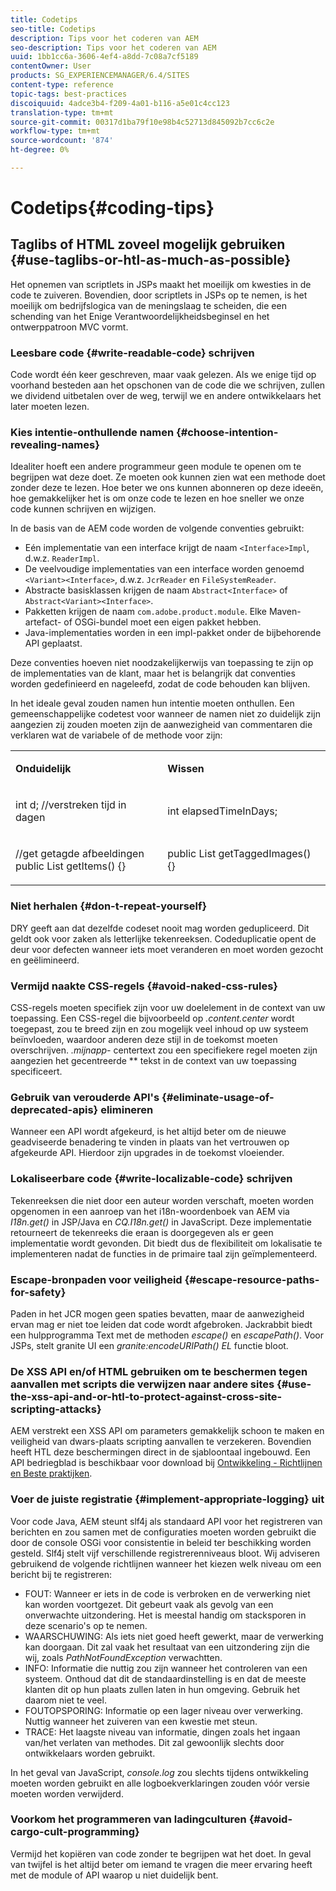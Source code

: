 ```yaml
---
title: Codetips
seo-title: Codetips
description: Tips voor het coderen van AEM
seo-description: Tips voor het coderen van AEM
uuid: 1bb1cc6a-3606-4ef4-a8dd-7c08a7cf5189
contentOwner: User
products: SG_EXPERIENCEMANAGER/6.4/SITES
content-type: reference
topic-tags: best-practices
discoiquuid: 4adce3b4-f209-4a01-b116-a5e01c4cc123
translation-type: tm+mt
source-git-commit: 00317d1ba79f10e98b4c52713d845092b7cc6c2e
workflow-type: tm+mt
source-wordcount: '874'
ht-degree: 0%

---
```



# Codetips{#coding-tips}

## Taglibs of HTML zoveel mogelijk gebruiken {#use-taglibs-or-htl-as-much-as-possible}

Het opnemen van scriptlets in JSPs maakt het moeilijk om kwesties in de code te zuiveren. Bovendien, door scriptlets in JSPs op te nemen, is het moeilijk om bedrijfslogica van de meningslaag te scheiden, die een schending van het Enige Verantwoordelijkheidsbeginsel en het ontwerppatroon MVC vormt.

### Leesbare code {#write-readable-code} schrijven

Code wordt één keer geschreven, maar vaak gelezen. Als we enige tijd op voorhand besteden aan het opschonen van de code die we schrijven, zullen we dividend uitbetalen over de weg, terwijl we en andere ontwikkelaars het later moeten lezen.

### Kies intentie-onthullende namen {#choose-intention-revealing-names}

Idealiter hoeft een andere programmeur geen module te openen om te begrijpen wat deze doet. Ze moeten ook kunnen zien wat een methode doet zonder deze te lezen. Hoe beter we ons kunnen abonneren op deze ideeën, hoe gemakkelijker het is om onze code te lezen en hoe sneller we onze code kunnen schrijven en wijzigen.

In de basis van de AEM code worden de volgende conventies gebruikt:


* Eén implementatie van een interface krijgt de naam `<Interface>Impl`, d.w.z. `ReaderImpl`.
* De veelvoudige implementaties van een interface worden genoemd `<Variant><Interface>`, d.w.z. `JcrReader` en `FileSystemReader`.
* Abstracte basisklassen krijgen de naam `Abstract<Interface>` of `Abstract<Variant><Interface>`.
* Pakketten krijgen de naam `com.adobe.product.module`.  Elke Maven-artefact- of OSGi-bundel moet een eigen pakket hebben.
* Java-implementaties worden in een impl-pakket onder de bijbehorende API geplaatst.


Deze conventies hoeven niet noodzakelijkerwijs van toepassing te zijn op de implementaties van de klant, maar het is belangrijk dat conventies worden gedefinieerd en nageleefd, zodat de code behouden kan blijven.

In het ideale geval zouden namen hun intentie moeten onthullen. Een gemeenschappelijke codetest voor wanneer de namen niet zo duidelijk zijn aangezien zij zouden moeten zijn de aanwezigheid van commentaren die verklaren wat de variabele of de methode voor zijn:

<table> 
 <tbody> 
  <tr> 
   <td><p><strong>Onduidelijk</strong></p> </td> 
   <td><p><strong>Wissen</strong></p> </td> 
  </tr> 
  <tr> 
   <td><p>int d; //verstreken tijd in dagen</p> </td> 
   <td><p>int elapsedTimeInDays;</p> </td> 
  </tr> 
  <tr> 
   <td><p>//get getagde afbeeldingen<br /> public List getItems() {}</p> </td> 
   <td><p>public List getTaggedImages() {}</p> </td> 
  </tr> 
 </tbody> 
</table>

### Niet herhalen {#don-t-repeat-yourself}

DRY geeft aan dat dezelfde codeset nooit mag worden gedupliceerd. Dit geldt ook voor zaken als letterlijke tekenreeksen. Codeduplicatie opent de deur voor defecten wanneer iets moet veranderen en moet worden gezocht en geëlimineerd.

### Vermijd naakte CSS-regels {#avoid-naked-css-rules}

CSS-regels moeten specifiek zijn voor uw doelelement in de context van uw toepassing. Een CSS-regel die bijvoorbeeld op *.content.center* wordt toegepast, zou te breed zijn en zou mogelijk veel inhoud op uw systeem beïnvloeden, waardoor anderen deze stijl in de toekomst moeten overschrijven. *.mijnapp-* centertext zou een specifiekere regel moeten zijn aangezien het gecentreerde  ** tekst in de context van uw toepassing specificeert.

### Gebruik van verouderde API&#39;s {#eliminate-usage-of-deprecated-apis} elimineren

Wanneer een API wordt afgekeurd, is het altijd beter om de nieuwe geadviseerde benadering te vinden in plaats van het vertrouwen op afgekeurde API. Hierdoor zijn upgrades in de toekomst vloeiender.

### Lokaliseerbare code {#write-localizable-code} schrijven

Tekenreeksen die niet door een auteur worden verschaft, moeten worden opgenomen in een aanroep van het i18n-woordenboek van AEM via *I18n.get()* in JSP/Java en *CQ.I18n.get()* in JavaScript. Deze implementatie retourneert de tekenreeks die eraan is doorgegeven als er geen implementatie wordt gevonden. Dit biedt dus de flexibiliteit om lokalisatie te implementeren nadat de functies in de primaire taal zijn geïmplementeerd.

### Escape-bronpaden voor veiligheid {#escape-resource-paths-for-safety}

Paden in het JCR mogen geen spaties bevatten, maar de aanwezigheid ervan mag er niet toe leiden dat code wordt afgebroken. Jackrabbit biedt een hulpprogramma Text met de methoden *escape()* en *escapePath()*. Voor JSPs, stelt granite UI een *granite:encodeURIPath() EL* functie bloot.

### De XSS API en/of HTML gebruiken om te beschermen tegen aanvallen met scripts die verwijzen naar andere sites {#use-the-xss-api-and-or-htl-to-protect-against-cross-site-scripting-attacks}

AEM verstrekt een XSS API om parameters gemakkelijk schoon te maken en veiligheid van dwars-plaats scripting aanvallen te verzekeren. Bovendien heeft HTL deze beschermingen direct in de sjabloontaal ingebouwd. Een API bedriegblad is beschikbaar voor download bij [Ontwikkeling - Richtlijnen en Beste praktijken](/help/sites-developing/dev-guidelines-bestpractices.md).

### Voer de juiste registratie {#implement-appropriate-logging} uit

Voor code Java, AEM steunt slf4j als standaard API voor het registreren van berichten en zou samen met de configuraties moeten worden gebruikt die door de console OSGi voor consistentie in beleid ter beschikking worden gesteld. Slf4j stelt vijf verschillende registrerenniveaus bloot. Wij adviseren gebruikend de volgende richtlijnen wanneer het kiezen welk niveau om een bericht bij te registreren:

* FOUT: Wanneer er iets in de code is verbroken en de verwerking niet kan worden voortgezet. Dit gebeurt vaak als gevolg van een onverwachte uitzondering. Het is meestal handig om stacksporen in deze scenario&#39;s op te nemen.
* WAARSCHUWING: Als iets niet goed heeft gewerkt, maar de verwerking kan doorgaan. Dit zal vaak het resultaat van een uitzondering zijn die wij, zoals *PathNotFoundException* verwachtten.
* INFO: Informatie die nuttig zou zijn wanneer het controleren van een systeem. Onthoud dat dit de standaardinstelling is en dat de meeste klanten dit op hun plaats zullen laten in hun omgeving. Gebruik het daarom niet te veel.
* FOUTOPSPORING: Informatie op een lager niveau over verwerking. Nuttig wanneer het zuiveren van een kwestie met steun.
* TRACE: Het laagste niveau van informatie, dingen zoals het ingaan van/het verlaten van methodes. Dit zal gewoonlijk slechts door ontwikkelaars worden gebruikt.

In het geval van JavaScript, *console.log* zou slechts tijdens ontwikkeling moeten worden gebruikt en alle logboekverklaringen zouden vóór versie moeten worden verwijderd.

### Voorkom het programmeren van ladingculturen {#avoid-cargo-cult-programming}

Vermijd het kopiëren van code zonder te begrijpen wat het doet. In geval van twijfel is het altijd beter om iemand te vragen die meer ervaring heeft met de module of API waarop u niet duidelijk bent.
